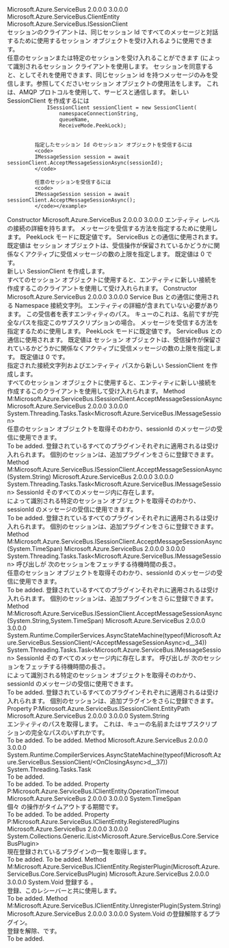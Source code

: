 <Type Name="SessionClient" FullName="Microsoft.Azure.ServiceBus.SessionClient">
  <TypeSignature Language="C#" Value="public sealed class SessionClient : Microsoft.Azure.ServiceBus.ClientEntity, Microsoft.Azure.ServiceBus.ISessionClient" />
  <TypeSignature Language="ILAsm" Value=".class public auto ansi sealed beforefieldinit SessionClient extends Microsoft.Azure.ServiceBus.ClientEntity implements class Microsoft.Azure.ServiceBus.IClientEntity, class Microsoft.Azure.ServiceBus.ISessionClient" />
  <TypeSignature Language="DocId" Value="T:Microsoft.Azure.ServiceBus.SessionClient" />
  <TypeSignature Language="VB.NET" Value="Public NotInheritable Class SessionClient&#xA;Inherits ClientEntity&#xA;Implements ISessionClient" />
  <TypeSignature Language="F#" Value="type SessionClient = class&#xA;    inherit ClientEntity&#xA;    interface ISessionClient&#xA;    interface IClientEntity" />
  <AssemblyInfo>
    <AssemblyName>Microsoft.Azure.ServiceBus</AssemblyName>
    <AssemblyVersion>2.0.0.0</AssemblyVersion>
    <AssemblyVersion>3.0.0.0</AssemblyVersion>
  </AssemblyInfo>
  <Base>
    <BaseTypeName>Microsoft.Azure.ServiceBus.ClientEntity</BaseTypeName>
  </Base>
  <Interfaces>
    <Interface>
      <InterfaceName>Microsoft.Azure.ServiceBus.ISessionClient</InterfaceName>
    </Interface>
  </Interfaces>
  <Docs>
    <summary>
             セッションのクライアントは、同じセッション Id ですべてのメッセージと対話するために使用するセッション オブジェクトを受け入れるように使用できます。
             </summary>
    <remarks>
             任意のセッションまたは特定のセッションを受け入れることができます (によって識別される<see cref="P:Microsoft.Azure.ServiceBus.IMessageSession.SessionId" />セッション クライアントを使用します。
             セッションを同意すると、としてそれを使用できます、<see cref="T:Microsoft.Azure.ServiceBus.Core.MessageReceiver" />同じセッション id を持つメッセージのみを受信します。参照してください<see cref="T:Microsoft.Azure.ServiceBus.IMessageSession" />セッション オブジェクトの使用法をします。
             これは、AMQP プロトコルを使用して、サービスと通信します。
             </remarks>
    <altmember cref="T:Microsoft.Azure.ServiceBus.IMessageSession" />
    <example>
             新しい SessionClient を作成するには
             <code>
             ISessionClient sessionClient = new SessionClient(
                 namespaceConnectionString,
                 queueName,
                 ReceiveMode.PeekLock);
             </code>
            
             指定したセッション Id のセッション オブジェクトを受信するには
             <code>
             IMessageSession session = await sessionClient.AcceptMessageSessionAsync(sessionId);
             </code>
            
             任意のセッションを受信するには
             <code>
             IMessageSession session = await sessionClient.AcceptMessageSessionAsync();
             </code></example>
  </Docs>
  <Members>
    <Member MemberName=".ctor">
      <MemberSignature Language="C#" Value="public SessionClient (Microsoft.Azure.ServiceBus.ServiceBusConnectionStringBuilder connectionStringBuilder, Microsoft.Azure.ServiceBus.ReceiveMode receiveMode = Microsoft.Azure.ServiceBus.ReceiveMode.PeekLock, Microsoft.Azure.ServiceBus.RetryPolicy retryPolicy = null, int prefetchCount = 0);" />
      <MemberSignature Language="ILAsm" Value=".method public hidebysig specialname rtspecialname instance void .ctor(class Microsoft.Azure.ServiceBus.ServiceBusConnectionStringBuilder connectionStringBuilder, valuetype Microsoft.Azure.ServiceBus.ReceiveMode receiveMode, class Microsoft.Azure.ServiceBus.RetryPolicy retryPolicy, int32 prefetchCount) cil managed" />
      <MemberSignature Language="DocId" Value="M:Microsoft.Azure.ServiceBus.SessionClient.#ctor(Microsoft.Azure.ServiceBus.ServiceBusConnectionStringBuilder,Microsoft.Azure.ServiceBus.ReceiveMode,Microsoft.Azure.ServiceBus.RetryPolicy,System.Int32)" />
      <MemberSignature Language="F#" Value="new Microsoft.Azure.ServiceBus.SessionClient : Microsoft.Azure.ServiceBus.ServiceBusConnectionStringBuilder * Microsoft.Azure.ServiceBus.ReceiveMode * Microsoft.Azure.ServiceBus.RetryPolicy * int -&gt; Microsoft.Azure.ServiceBus.SessionClient" Usage="new Microsoft.Azure.ServiceBus.SessionClient (connectionStringBuilder, receiveMode, retryPolicy, prefetchCount)" />
      <MemberType>Constructor</MemberType>
      <AssemblyInfo>
        <AssemblyName>Microsoft.Azure.ServiceBus</AssemblyName>
        <AssemblyVersion>2.0.0.0</AssemblyVersion>
        <AssemblyVersion>3.0.0.0</AssemblyVersion>
      </AssemblyInfo>
      <Parameters>
        <Parameter Name="connectionStringBuilder" Type="Microsoft.Azure.ServiceBus.ServiceBusConnectionStringBuilder" />
        <Parameter Name="receiveMode" Type="Microsoft.Azure.ServiceBus.ReceiveMode" />
        <Parameter Name="retryPolicy" Type="Microsoft.Azure.ServiceBus.RetryPolicy" />
        <Parameter Name="prefetchCount" Type="System.Int32" />
      </Parameters>
      <Docs>
        <param name="connectionStringBuilder"><see cref="T:Microsoft.Azure.ServiceBus.ServiceBusConnectionStringBuilder" />エンティティ レベルの接続の詳細を持ちます。</param>
        <param name="receiveMode"><see cref="P:Microsoft.Azure.ServiceBus.SessionClient.ReceiveMode" />メッセージを受信する方法を指定するために使用します。 PeekLock モードに既定値です。</param>
        <param name="retryPolicy"><see cref="T:Microsoft.Azure.ServiceBus.RetryPolicy" /> ServiceBus との通信に使用されます。 既定値は<see cref="P:Microsoft.Azure.ServiceBus.RetryPolicy.Default" /></param>
        <param name="prefetchCount"><see cref="P:Microsoft.Azure.ServiceBus.SessionClient.PrefetchCount" />セッション オブジェクトは、受信操作が保留されているかどうかに関係なくアクティブに受信メッセージの数の上限を指定します。 既定値は 0 です。</param>
        <summary>
            新しい SessionClient を作成します。<see cref="T:Microsoft.Azure.ServiceBus.ServiceBusConnectionStringBuilder" /></summary>
        <remarks>すべてのセッション オブジェクトに使用すると、エンティティに新しい接続を作成するこのクライアントを使用して受け入れられます。</remarks>
      </Docs>
    </Member>
    <Member MemberName=".ctor">
      <MemberSignature Language="C#" Value="public SessionClient (string connectionString, string entityPath, Microsoft.Azure.ServiceBus.ReceiveMode receiveMode = Microsoft.Azure.ServiceBus.ReceiveMode.PeekLock, Microsoft.Azure.ServiceBus.RetryPolicy retryPolicy = null, int prefetchCount = 0);" />
      <MemberSignature Language="ILAsm" Value=".method public hidebysig specialname rtspecialname instance void .ctor(string connectionString, string entityPath, valuetype Microsoft.Azure.ServiceBus.ReceiveMode receiveMode, class Microsoft.Azure.ServiceBus.RetryPolicy retryPolicy, int32 prefetchCount) cil managed" />
      <MemberSignature Language="DocId" Value="M:Microsoft.Azure.ServiceBus.SessionClient.#ctor(System.String,System.String,Microsoft.Azure.ServiceBus.ReceiveMode,Microsoft.Azure.ServiceBus.RetryPolicy,System.Int32)" />
      <MemberSignature Language="F#" Value="new Microsoft.Azure.ServiceBus.SessionClient : string * string * Microsoft.Azure.ServiceBus.ReceiveMode * Microsoft.Azure.ServiceBus.RetryPolicy * int -&gt; Microsoft.Azure.ServiceBus.SessionClient" Usage="new Microsoft.Azure.ServiceBus.SessionClient (connectionString, entityPath, receiveMode, retryPolicy, prefetchCount)" />
      <MemberType>Constructor</MemberType>
      <AssemblyInfo>
        <AssemblyName>Microsoft.Azure.ServiceBus</AssemblyName>
        <AssemblyVersion>2.0.0.0</AssemblyVersion>
        <AssemblyVersion>3.0.0.0</AssemblyVersion>
      </AssemblyInfo>
      <Parameters>
        <Parameter Name="connectionString" Type="System.String" />
        <Parameter Name="entityPath" Type="System.String" />
        <Parameter Name="receiveMode" Type="Microsoft.Azure.ServiceBus.ReceiveMode" />
        <Parameter Name="retryPolicy" Type="Microsoft.Azure.ServiceBus.RetryPolicy" />
        <Parameter Name="prefetchCount" Type="System.Int32" />
      </Parameters>
      <Docs>
        <param name="connectionString">Service Bus との通信に使用される Namespace 接続文字列。 エンティティの詳細が含まれていない必要があります。</param>
        <param name="entityPath">この受信者を表すエンティティのパス。 キューのこれは、名前ですが完全なパスを指定このサブスクリプションの場合。</param>
        <param name="receiveMode"><see cref="P:Microsoft.Azure.ServiceBus.SessionClient.ReceiveMode" />メッセージを受信する方法を指定するために使用します。 PeekLock モードに既定値です。</param>
        <param name="retryPolicy"><see cref="T:Microsoft.Azure.ServiceBus.RetryPolicy" /> ServiceBus との通信に使用されます。 既定値は<see cref="P:Microsoft.Azure.ServiceBus.RetryPolicy.Default" /></param>
        <param name="prefetchCount"><see cref="P:Microsoft.Azure.ServiceBus.SessionClient.PrefetchCount" />セッション オブジェクトは、受信操作が保留されているかどうかに関係なくアクティブに受信メッセージの数の上限を指定します。 既定値は 0 です。</param>
        <summary>
            指定された接続文字列およびエンティティ パスから新しい SessionClient を作成します。
            </summary>
        <remarks>すべてのセッション オブジェクトに使用すると、エンティティに新しい接続を作成するこのクライアントを使用して受け入れられます。</remarks>
      </Docs>
    </Member>
    <Member MemberName="AcceptMessageSessionAsync">
      <MemberSignature Language="C#" Value="public System.Threading.Tasks.Task&lt;Microsoft.Azure.ServiceBus.IMessageSession&gt; AcceptMessageSessionAsync ();" />
      <MemberSignature Language="ILAsm" Value=".method public hidebysig newslot virtual instance class System.Threading.Tasks.Task`1&lt;class Microsoft.Azure.ServiceBus.IMessageSession&gt; AcceptMessageSessionAsync() cil managed" />
      <MemberSignature Language="DocId" Value="M:Microsoft.Azure.ServiceBus.SessionClient.AcceptMessageSessionAsync" />
      <MemberSignature Language="VB.NET" Value="Public Function AcceptMessageSessionAsync () As Task(Of IMessageSession)" />
      <MemberSignature Language="F#" Value="abstract member AcceptMessageSessionAsync : unit -&gt; System.Threading.Tasks.Task&lt;Microsoft.Azure.ServiceBus.IMessageSession&gt;&#xA;override this.AcceptMessageSessionAsync : unit -&gt; System.Threading.Tasks.Task&lt;Microsoft.Azure.ServiceBus.IMessageSession&gt;" Usage="sessionClient.AcceptMessageSessionAsync " />
      <MemberType>Method</MemberType>
      <Implements>
        <InterfaceMember>M:Microsoft.Azure.ServiceBus.ISessionClient.AcceptMessageSessionAsync</InterfaceMember>
      </Implements>
      <AssemblyInfo>
        <AssemblyName>Microsoft.Azure.ServiceBus</AssemblyName>
        <AssemblyVersion>2.0.0.0</AssemblyVersion>
        <AssemblyVersion>3.0.0.0</AssemblyVersion>
      </AssemblyInfo>
      <ReturnValue>
        <ReturnType>System.Threading.Tasks.Task&lt;Microsoft.Azure.ServiceBus.IMessageSession&gt;</ReturnType>
      </ReturnValue>
      <Parameters />
      <Docs>
        <summary>
            任意のセッション オブジェクトを取得<see cref="P:Microsoft.Azure.ServiceBus.IMessageSession.SessionId" />そのわかり、sessionId のメッセージの受信に使用できます。
            </summary>
        <returns>To be added.</returns>
        <remarks>登録されているすべてのプラグイン<see cref="T:Microsoft.Azure.ServiceBus.SessionClient" />それぞれに適用される<see cref="T:Microsoft.Azure.ServiceBus.MessageSession" />は受け入れられます。
            個別のセッションは、追加プラグインをさらに登録できます。</remarks>
      </Docs>
    </Member>
    <Member MemberName="AcceptMessageSessionAsync">
      <MemberSignature Language="C#" Value="public System.Threading.Tasks.Task&lt;Microsoft.Azure.ServiceBus.IMessageSession&gt; AcceptMessageSessionAsync (string sessionId);" />
      <MemberSignature Language="ILAsm" Value=".method public hidebysig newslot virtual instance class System.Threading.Tasks.Task`1&lt;class Microsoft.Azure.ServiceBus.IMessageSession&gt; AcceptMessageSessionAsync(string sessionId) cil managed" />
      <MemberSignature Language="DocId" Value="M:Microsoft.Azure.ServiceBus.SessionClient.AcceptMessageSessionAsync(System.String)" />
      <MemberSignature Language="VB.NET" Value="Public Function AcceptMessageSessionAsync (sessionId As String) As Task(Of IMessageSession)" />
      <MemberSignature Language="F#" Value="abstract member AcceptMessageSessionAsync : string -&gt; System.Threading.Tasks.Task&lt;Microsoft.Azure.ServiceBus.IMessageSession&gt;&#xA;override this.AcceptMessageSessionAsync : string -&gt; System.Threading.Tasks.Task&lt;Microsoft.Azure.ServiceBus.IMessageSession&gt;" Usage="sessionClient.AcceptMessageSessionAsync sessionId" />
      <MemberType>Method</MemberType>
      <Implements>
        <InterfaceMember>M:Microsoft.Azure.ServiceBus.ISessionClient.AcceptMessageSessionAsync(System.String)</InterfaceMember>
      </Implements>
      <AssemblyInfo>
        <AssemblyName>Microsoft.Azure.ServiceBus</AssemblyName>
        <AssemblyVersion>2.0.0.0</AssemblyVersion>
        <AssemblyVersion>3.0.0.0</AssemblyVersion>
      </AssemblyInfo>
      <ReturnValue>
        <ReturnType>System.Threading.Tasks.Task&lt;Microsoft.Azure.ServiceBus.IMessageSession&gt;</ReturnType>
      </ReturnValue>
      <Parameters>
        <Parameter Name="sessionId" Type="System.String" />
      </Parameters>
      <Docs>
        <param name="sessionId">SessionId そのすべてのメッセージ内に存在します。</param>
        <summary>
            によって識別される特定のセッション オブジェクトを取得<paramref name="sessionId" />そのわかり、sessionId のメッセージの受信に使用できます。
            </summary>
        <returns>To be added.</returns>
        <remarks>登録されているすべてのプラグイン<see cref="T:Microsoft.Azure.ServiceBus.SessionClient" />それぞれに適用される<see cref="T:Microsoft.Azure.ServiceBus.MessageSession" />は受け入れられます。
            個別のセッションは、追加プラグインをさらに登録できます。</remarks>
      </Docs>
    </Member>
    <Member MemberName="AcceptMessageSessionAsync">
      <MemberSignature Language="C#" Value="public System.Threading.Tasks.Task&lt;Microsoft.Azure.ServiceBus.IMessageSession&gt; AcceptMessageSessionAsync (TimeSpan serverWaitTime);" />
      <MemberSignature Language="ILAsm" Value=".method public hidebysig newslot virtual instance class System.Threading.Tasks.Task`1&lt;class Microsoft.Azure.ServiceBus.IMessageSession&gt; AcceptMessageSessionAsync(valuetype System.TimeSpan serverWaitTime) cil managed" />
      <MemberSignature Language="DocId" Value="M:Microsoft.Azure.ServiceBus.SessionClient.AcceptMessageSessionAsync(System.TimeSpan)" />
      <MemberSignature Language="VB.NET" Value="Public Function AcceptMessageSessionAsync (serverWaitTime As TimeSpan) As Task(Of IMessageSession)" />
      <MemberSignature Language="F#" Value="abstract member AcceptMessageSessionAsync : TimeSpan -&gt; System.Threading.Tasks.Task&lt;Microsoft.Azure.ServiceBus.IMessageSession&gt;&#xA;override this.AcceptMessageSessionAsync : TimeSpan -&gt; System.Threading.Tasks.Task&lt;Microsoft.Azure.ServiceBus.IMessageSession&gt;" Usage="sessionClient.AcceptMessageSessionAsync serverWaitTime" />
      <MemberType>Method</MemberType>
      <Implements>
        <InterfaceMember>M:Microsoft.Azure.ServiceBus.ISessionClient.AcceptMessageSessionAsync(System.TimeSpan)</InterfaceMember>
      </Implements>
      <AssemblyInfo>
        <AssemblyName>Microsoft.Azure.ServiceBus</AssemblyName>
        <AssemblyVersion>2.0.0.0</AssemblyVersion>
        <AssemblyVersion>3.0.0.0</AssemblyVersion>
      </AssemblyInfo>
      <ReturnValue>
        <ReturnType>System.Threading.Tasks.Task&lt;Microsoft.Azure.ServiceBus.IMessageSession&gt;</ReturnType>
      </ReturnValue>
      <Parameters>
        <Parameter Name="serverWaitTime" Type="System.TimeSpan" />
      </Parameters>
      <Docs>
        <param name="serverWaitTime">呼び出しが 次のセッションをフェッチする待機時間の長さ。</param>
        <summary>
            任意のセッション オブジェクトを取得<see cref="P:Microsoft.Azure.ServiceBus.IMessageSession.SessionId" />そのわかり、sessionId のメッセージの受信に使用できます。
            </summary>
        <returns>To be added.</returns>
        <remarks>登録されているすべてのプラグイン<see cref="T:Microsoft.Azure.ServiceBus.SessionClient" />それぞれに適用される<see cref="T:Microsoft.Azure.ServiceBus.MessageSession" />は受け入れられます。
            個別のセッションは、追加プラグインをさらに登録できます。</remarks>
      </Docs>
    </Member>
    <Member MemberName="AcceptMessageSessionAsync">
      <MemberSignature Language="C#" Value="public System.Threading.Tasks.Task&lt;Microsoft.Azure.ServiceBus.IMessageSession&gt; AcceptMessageSessionAsync (string sessionId, TimeSpan serverWaitTime);" />
      <MemberSignature Language="ILAsm" Value=".method public hidebysig newslot virtual instance class System.Threading.Tasks.Task`1&lt;class Microsoft.Azure.ServiceBus.IMessageSession&gt; AcceptMessageSessionAsync(string sessionId, valuetype System.TimeSpan serverWaitTime) cil managed" />
      <MemberSignature Language="DocId" Value="M:Microsoft.Azure.ServiceBus.SessionClient.AcceptMessageSessionAsync(System.String,System.TimeSpan)" />
      <MemberSignature Language="VB.NET" Value="Public Function AcceptMessageSessionAsync (sessionId As String, serverWaitTime As TimeSpan) As Task(Of IMessageSession)" />
      <MemberSignature Language="F#" Value="abstract member AcceptMessageSessionAsync : string * TimeSpan -&gt; System.Threading.Tasks.Task&lt;Microsoft.Azure.ServiceBus.IMessageSession&gt;&#xA;override this.AcceptMessageSessionAsync : string * TimeSpan -&gt; System.Threading.Tasks.Task&lt;Microsoft.Azure.ServiceBus.IMessageSession&gt;" Usage="sessionClient.AcceptMessageSessionAsync (sessionId, serverWaitTime)" />
      <MemberType>Method</MemberType>
      <Implements>
        <InterfaceMember>M:Microsoft.Azure.ServiceBus.ISessionClient.AcceptMessageSessionAsync(System.String,System.TimeSpan)</InterfaceMember>
      </Implements>
      <AssemblyInfo>
        <AssemblyName>Microsoft.Azure.ServiceBus</AssemblyName>
        <AssemblyVersion>2.0.0.0</AssemblyVersion>
        <AssemblyVersion>3.0.0.0</AssemblyVersion>
      </AssemblyInfo>
      <Attributes>
        <Attribute>
          <AttributeName>System.Runtime.CompilerServices.AsyncStateMachine(typeof(Microsoft.Azure.ServiceBus.SessionClient/&lt;AcceptMessageSessionAsync&gt;d__34))</AttributeName>
        </Attribute>
      </Attributes>
      <ReturnValue>
        <ReturnType>System.Threading.Tasks.Task&lt;Microsoft.Azure.ServiceBus.IMessageSession&gt;</ReturnType>
      </ReturnValue>
      <Parameters>
        <Parameter Name="sessionId" Type="System.String" />
        <Parameter Name="serverWaitTime" Type="System.TimeSpan" />
      </Parameters>
      <Docs>
        <param name="sessionId">SessionId そのすべてのメッセージ内に存在します。</param>
        <param name="serverWaitTime">呼び出しが 次のセッションをフェッチする待機時間の長さ。</param>
        <summary>
            によって識別される特定のセッション オブジェクトを取得<paramref name="sessionId" />そのわかり、sessionId のメッセージの受信に使用できます。
            </summary>
        <returns>To be added.</returns>
        <remarks>登録されているすべてのプラグイン<see cref="T:Microsoft.Azure.ServiceBus.SessionClient" />それぞれに適用される<see cref="T:Microsoft.Azure.ServiceBus.MessageSession" />は受け入れられます。
            個別のセッションは、追加プラグインをさらに登録できます。</remarks>
      </Docs>
    </Member>
    <Member MemberName="EntityPath">
      <MemberSignature Language="C#" Value="public string EntityPath { get; }" />
      <MemberSignature Language="ILAsm" Value=".property instance string EntityPath" />
      <MemberSignature Language="DocId" Value="P:Microsoft.Azure.ServiceBus.SessionClient.EntityPath" />
      <MemberSignature Language="VB.NET" Value="Public ReadOnly Property EntityPath As String" />
      <MemberSignature Language="F#" Value="member this.EntityPath : string" Usage="Microsoft.Azure.ServiceBus.SessionClient.EntityPath" />
      <MemberType>Property</MemberType>
      <Implements>
        <InterfaceMember>P:Microsoft.Azure.ServiceBus.ISessionClient.EntityPath</InterfaceMember>
      </Implements>
      <AssemblyInfo>
        <AssemblyName>Microsoft.Azure.ServiceBus</AssemblyName>
        <AssemblyVersion>2.0.0.0</AssemblyVersion>
        <AssemblyVersion>3.0.0.0</AssemblyVersion>
      </AssemblyInfo>
      <ReturnValue>
        <ReturnType>System.String</ReturnType>
      </ReturnValue>
      <Docs>
        <summary>
            エンティティのパスを取得します。 これは、キューの名前またはサブスクリプションの完全なパスのいずれかです。
            </summary>
        <value>To be added.</value>
        <remarks>To be added.</remarks>
      </Docs>
    </Member>
    <Member MemberName="OnClosingAsync">
      <MemberSignature Language="C#" Value="protected override System.Threading.Tasks.Task OnClosingAsync ();" />
      <MemberSignature Language="ILAsm" Value=".method familyhidebysig virtual instance class System.Threading.Tasks.Task OnClosingAsync() cil managed" />
      <MemberSignature Language="DocId" Value="M:Microsoft.Azure.ServiceBus.SessionClient.OnClosingAsync" />
      <MemberSignature Language="VB.NET" Value="Protected Overrides Function OnClosingAsync () As Task" />
      <MemberSignature Language="F#" Value="override this.OnClosingAsync : unit -&gt; System.Threading.Tasks.Task" Usage="sessionClient.OnClosingAsync " />
      <MemberType>Method</MemberType>
      <AssemblyInfo>
        <AssemblyName>Microsoft.Azure.ServiceBus</AssemblyName>
        <AssemblyVersion>2.0.0.0</AssemblyVersion>
        <AssemblyVersion>3.0.0.0</AssemblyVersion>
      </AssemblyInfo>
      <Attributes>
        <Attribute>
          <AttributeName>System.Runtime.CompilerServices.AsyncStateMachine(typeof(Microsoft.Azure.ServiceBus.SessionClient/&lt;OnClosingAsync&gt;d__37))</AttributeName>
        </Attribute>
      </Attributes>
      <ReturnValue>
        <ReturnType>System.Threading.Tasks.Task</ReturnType>
      </ReturnValue>
      <Parameters />
      <Docs>
        <summary>To be added.</summary>
        <returns>To be added.</returns>
        <remarks>To be added.</remarks>
      </Docs>
    </Member>
    <Member MemberName="OperationTimeout">
      <MemberSignature Language="C#" Value="public override TimeSpan OperationTimeout { get; set; }" />
      <MemberSignature Language="ILAsm" Value=".property instance valuetype System.TimeSpan OperationTimeout" />
      <MemberSignature Language="DocId" Value="P:Microsoft.Azure.ServiceBus.SessionClient.OperationTimeout" />
      <MemberSignature Language="VB.NET" Value="Public Overrides Property OperationTimeout As TimeSpan" />
      <MemberSignature Language="F#" Value="member this.OperationTimeout : TimeSpan with get, set" Usage="Microsoft.Azure.ServiceBus.SessionClient.OperationTimeout" />
      <MemberType>Property</MemberType>
      <Implements>
        <InterfaceMember>P:Microsoft.Azure.ServiceBus.IClientEntity.OperationTimeout</InterfaceMember>
      </Implements>
      <AssemblyInfo>
        <AssemblyName>Microsoft.Azure.ServiceBus</AssemblyName>
        <AssemblyVersion>2.0.0.0</AssemblyVersion>
        <AssemblyVersion>3.0.0.0</AssemblyVersion>
      </AssemblyInfo>
      <ReturnValue>
        <ReturnType>System.TimeSpan</ReturnType>
      </ReturnValue>
      <Docs>
        <summary>
            個々 の操作がタイムアウトする期間です。
            </summary>
        <value>To be added.</value>
        <remarks>To be added.</remarks>
      </Docs>
    </Member>
    <Member MemberName="RegisteredPlugins">
      <MemberSignature Language="C#" Value="public override System.Collections.Generic.IList&lt;Microsoft.Azure.ServiceBus.Core.ServiceBusPlugin&gt; RegisteredPlugins { get; }" />
      <MemberSignature Language="ILAsm" Value=".property instance class System.Collections.Generic.IList`1&lt;class Microsoft.Azure.ServiceBus.Core.ServiceBusPlugin&gt; RegisteredPlugins" />
      <MemberSignature Language="DocId" Value="P:Microsoft.Azure.ServiceBus.SessionClient.RegisteredPlugins" />
      <MemberSignature Language="VB.NET" Value="Public Overrides ReadOnly Property RegisteredPlugins As IList(Of ServiceBusPlugin)" />
      <MemberSignature Language="F#" Value="member this.RegisteredPlugins : System.Collections.Generic.IList&lt;Microsoft.Azure.ServiceBus.Core.ServiceBusPlugin&gt;" Usage="Microsoft.Azure.ServiceBus.SessionClient.RegisteredPlugins" />
      <MemberType>Property</MemberType>
      <Implements>
        <InterfaceMember>P:Microsoft.Azure.ServiceBus.IClientEntity.RegisteredPlugins</InterfaceMember>
      </Implements>
      <AssemblyInfo>
        <AssemblyName>Microsoft.Azure.ServiceBus</AssemblyName>
        <AssemblyVersion>2.0.0.0</AssemblyVersion>
        <AssemblyVersion>3.0.0.0</AssemblyVersion>
      </AssemblyInfo>
      <ReturnValue>
        <ReturnType>System.Collections.Generic.IList&lt;Microsoft.Azure.ServiceBus.Core.ServiceBusPlugin&gt;</ReturnType>
      </ReturnValue>
      <Docs>
        <summary>
            現在登録されているプラグインの一覧を取得します。
            </summary>
        <value>To be added.</value>
        <remarks>To be added.</remarks>
      </Docs>
    </Member>
    <Member MemberName="RegisterPlugin">
      <MemberSignature Language="C#" Value="public override void RegisterPlugin (Microsoft.Azure.ServiceBus.Core.ServiceBusPlugin serviceBusPlugin);" />
      <MemberSignature Language="ILAsm" Value=".method public hidebysig virtual instance void RegisterPlugin(class Microsoft.Azure.ServiceBus.Core.ServiceBusPlugin serviceBusPlugin) cil managed" />
      <MemberSignature Language="DocId" Value="M:Microsoft.Azure.ServiceBus.SessionClient.RegisterPlugin(Microsoft.Azure.ServiceBus.Core.ServiceBusPlugin)" />
      <MemberSignature Language="F#" Value="override this.RegisterPlugin : Microsoft.Azure.ServiceBus.Core.ServiceBusPlugin -&gt; unit" Usage="sessionClient.RegisterPlugin serviceBusPlugin" />
      <MemberType>Method</MemberType>
      <Implements>
        <InterfaceMember>M:Microsoft.Azure.ServiceBus.IClientEntity.RegisterPlugin(Microsoft.Azure.ServiceBus.Core.ServiceBusPlugin)</InterfaceMember>
      </Implements>
      <AssemblyInfo>
        <AssemblyName>Microsoft.Azure.ServiceBus</AssemblyName>
        <AssemblyVersion>2.0.0.0</AssemblyVersion>
        <AssemblyVersion>3.0.0.0</AssemblyVersion>
      </AssemblyInfo>
      <ReturnValue>
        <ReturnType>System.Void</ReturnType>
      </ReturnValue>
      <Parameters>
        <Parameter Name="serviceBusPlugin" Type="Microsoft.Azure.ServiceBus.Core.ServiceBusPlugin" />
      </Parameters>
      <Docs>
        <param name="serviceBusPlugin">登録する <see cref="T:Microsoft.Azure.ServiceBus.Core.ServiceBusPlugin" />。</param>
        <summary>
            登録、<see cref="T:Microsoft.Azure.ServiceBus.Core.ServiceBusPlugin" />このレシーバーと共に使用します。
            </summary>
        <remarks>To be added.</remarks>
      </Docs>
    </Member>
    <Member MemberName="UnregisterPlugin">
      <MemberSignature Language="C#" Value="public override void UnregisterPlugin (string serviceBusPluginName);" />
      <MemberSignature Language="ILAsm" Value=".method public hidebysig virtual instance void UnregisterPlugin(string serviceBusPluginName) cil managed" />
      <MemberSignature Language="DocId" Value="M:Microsoft.Azure.ServiceBus.SessionClient.UnregisterPlugin(System.String)" />
      <MemberSignature Language="VB.NET" Value="Public Overrides Sub UnregisterPlugin (serviceBusPluginName As String)" />
      <MemberSignature Language="F#" Value="override this.UnregisterPlugin : string -&gt; unit" Usage="sessionClient.UnregisterPlugin serviceBusPluginName" />
      <MemberType>Method</MemberType>
      <Implements>
        <InterfaceMember>M:Microsoft.Azure.ServiceBus.IClientEntity.UnregisterPlugin(System.String)</InterfaceMember>
      </Implements>
      <AssemblyInfo>
        <AssemblyName>Microsoft.Azure.ServiceBus</AssemblyName>
        <AssemblyVersion>2.0.0.0</AssemblyVersion>
        <AssemblyVersion>3.0.0.0</AssemblyVersion>
      </AssemblyInfo>
      <ReturnValue>
        <ReturnType>System.Void</ReturnType>
      </ReturnValue>
      <Parameters>
        <Parameter Name="serviceBusPluginName" Type="System.String" />
      </Parameters>
      <Docs>
        <param name="serviceBusPluginName"><see cref="P:Microsoft.Azure.ServiceBus.Core.ServiceBusPlugin.Name" />の登録解除するプラグイン。</param>
        <summary>
            登録を解除、<see cref="T:Microsoft.Azure.ServiceBus.Core.ServiceBusPlugin" />です。
            </summary>
        <remarks>To be added.</remarks>
      </Docs>
    </Member>
  </Members>
</Type>